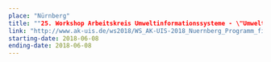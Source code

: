 ```yaml
---
place: "Nürnberg"
title: ""25. Workshop Arbeitskreis Umweltinformationssysteme - \"Umweltdaten - in allen Dimensionen und zu jeder Zeit?\""
link: "http://www.ak-uis.de/ws2018/WS_AK-UIS-2018_Nuernberg_Programm_final.pdf"
starting-date: 2018-06-08
ending-date: 2018-06-08
---
```

